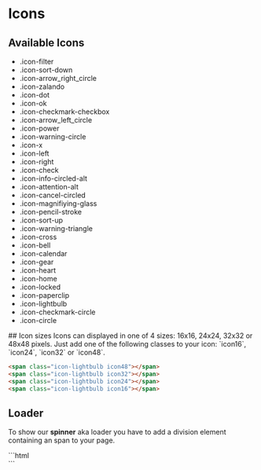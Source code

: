 # Icons

## Available Icons
<ul class="icon-list">
    <li><span class="icon-filter icon24"></span><span class="text">.icon-filter</span></li>
    <li><span class="icon-sort-down icon24"></span><span class="text">.icon-sort-down</span></li>
    <li><span class="icon-arrow_right_circle icon24"></span><span class="text">.icon-arrow_right_circle</span></li>
    <li><span class="icon-zalando icon24"></span><span class="text">.icon-zalando</span></li>
    <li><span class="icon-dot icon24"></span><span class="text">.icon-dot</span></li>
    <li><span class="icon-ok icon24"></span><span class="text">.icon-ok</span></li>
    <li><span class="icon-checkmark-checkbox icon24"></span><span class="text">.icon-checkmark-checkbox</span></li>
    <li><span class="icon-arrow_left_circle icon24"></span><span class="text">.icon-arrow_left_circle</span></li>
    <li><span class="icon-power icon24"></span><span class="text">.icon-power</span></li>
    <li><span class="icon-warning-circle icon24"></span><span class="text">.icon-warning-circle</span></li>
    <li><span class="icon-x icon24"></span><span class="text">.icon-x</span></li>
    <li><span class="icon-left icon24"></span><span class="text">.icon-left</span></li>
    <li><span class="icon-right icon24"></span><span class="text">.icon-right</span></li>
    <li><span class="icon-check icon24"></span><span class="text">.icon-check</span></li>
    <li><span class="icon-info-circled-alt icon24"></span><span class="text">.icon-info-circled-alt</span></li>
    <li><span class="icon-attention-alt icon24"></span><span class="text">.icon-attention-alt</span></li>
    <li><span class="icon-cancel-circled icon24"></span><span class="text">.icon-cancel-circled</span></li>
    <li><span class="icon-magnifiying-glass icon24"></span><span class="text">.icon-magnifiying-glass</span></li>
    <li><span class="icon-pencil-stroke icon24"></span><span class="text">.icon-pencil-stroke</span></li>
    <li><span class="icon-sort-up icon24"></span><span class="text">.icon-sort-up</span></li>
    <li><span class="icon-warning-triangle icon24"></span><span class="text">.icon-warning-triangle</span></li>
    <li><span class="icon-cross icon24"></span><span class="text">.icon-cross</span></li>
    <li><span class="icon-bell icon24"></span><span class="text">.icon-bell</span></li>
    <li><span class="icon-calendar icon24"></span><span class="text">.icon-calendar</span></li>
    <li><span class="icon-gear icon24"></span><span class="text">.icon-gear</span></li>
    <li><span class="icon-heart icon24"></span><span class="text">.icon-heart</span></li>
    <li><span class="icon-home icon24"></span><span class="text">.icon-home</span></li>
    <li><span class="icon-locked icon24"></span><span class="text">.icon-locked</span></li>
    <li><span class="icon-paperclip icon24"></span><span class="text">.icon-paperclip</span></li>
    <li><span class="icon-lightbulb icon24"></span><span class="text">.icon-lightbulb</span></li>
    <li><span class="icon-checkmark-circle icon24"></span><span class="text">.icon-checkmark-circle</span></li>
    <li><span class="icon-circle icon24"></span><span class="text">.icon-circle</span></li>
</ul>
## Icon sizes
Icons can displayed in one of 4 sizes: 16x16, 24x24, 32x32 or 48x48 pixels. Just add one of the following classes to your icon: `icon16`, `icon24`, `icon32` or `icon48`.

<span class="icon-lightbulb icon48"></span>
<span class="icon-lightbulb icon32"></span>
<span class="icon-lightbulb icon24"></span>
<span class="icon-lightbulb icon16"></span>
```html
<span class="icon-lightbulb icon48"></span>
<span class="icon-lightbulb icon32"></span>
<span class="icon-lightbulb icon24"></span>
<span class="icon-lightbulb icon16"></span>
```

## Loader
To show our **spinner** aka loader you have to add a division element containing an span to your page.

<div class="icon-zalando mod-spinner"><span></span></div>
```html
<div class="icon-zalando mod-spinner"><span></span></div>
```
